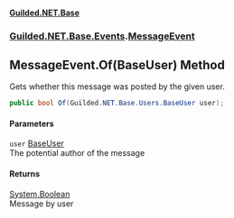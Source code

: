 #### [Guilded.NET.Base](Guilded_NET_Base.md 'Guilded.NET.Base')
### [Guilded.NET.Base.Events](Guilded_NET_Base.md#Guilded_NET_Base_Events 'Guilded.NET.Base.Events').[MessageEvent](MessageEvent.md 'Guilded.NET.Base.Events.MessageEvent')
## MessageEvent.Of(BaseUser) Method
Gets whether this message was posted by the given user.  
```csharp
public bool Of(Guilded.NET.Base.Users.BaseUser user);
```
#### Parameters
<a name='Guilded_NET_Base_Events_MessageEvent_Of(Guilded_NET_Base_Users_BaseUser)_user'></a>
`user` [BaseUser](BaseUser.md 'Guilded.NET.Base.Users.BaseUser')  
The potential author of the message
  
#### Returns
[System.Boolean](https://docs.microsoft.com/en-us/dotnet/api/System.Boolean 'System.Boolean')  
Message by user
